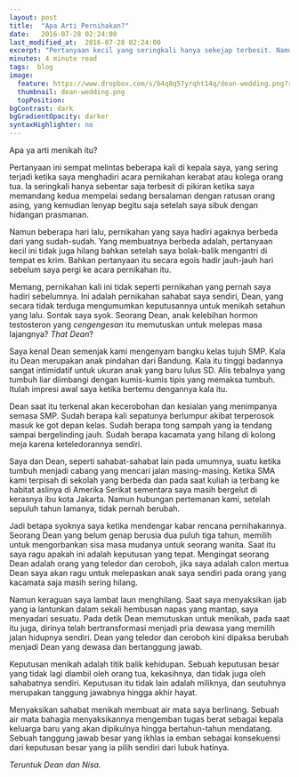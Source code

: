 ```yaml
---
layout: post
title:  "Apa Arti Pernihakan?"
date:   2016-07-28 02:24:00
last_modified_at:  2016-07-28 02:24:00
excerpt: "Pertanyaan kecil yang seringkali hanya sekejap terbesit. Namun tidak untuk kali ini."
minutes: 4 minute read
tags:  blog
image:
  feature: https://www.dropbox.com/s/b4q8q57yrqht14q/dean-wedding.png?raw=1
  thumbnail: dean-wedding.png
  topPosition:
bgContrast: dark
bgGradientOpacity: darker
syntaxHighlighter: no
---
```


Apa ya arti menikah itu?

Pertanyaan ini sempat melintas beberapa kali di kepala saya, yang sering terjadi ketika saya menghadiri acara pernikahan kerabat atau kolega orang tua. Ia seringkali hanya sebentar saja terbesit di pikiran ketika saya memandang kedua mempelai sedang bersalaman dengan ratusan orang asing, yang kemudian lenyap begitu saja setelah saya sibuk dengan hidangan prasmanan.

Namun beberapa hari lalu, pernikahan yang saya hadiri agaknya berbeda dari yang sudah-sudah. Yang membuatnya berbeda adalah, pertanyaan kecil ini tidak juga hilang bahkan setelah saya bolak-balik mengantri di tempat es krim. Bahkan pertanyaan itu secara egois hadir jauh-jauh hari sebelum saya pergi ke acara pernikahan itu.

Memang, pernikahan kali ini tidak seperti pernikahan yang pernah saya hadiri sebelumnya. Ini adalah pernikahan sahabat saya sendiri, Dean, yang secara tidak terduga mengumumkan keputusannya untuk menikah setahun yang lalu. Sontak saya syok. Seorang Dean, anak kelebihan hormon testosteron yang *cengengesan* itu memutuskan untuk melepas masa lajangnya? *That Dean*?

<div class="img img--fullContainer img--14xLeading desaturate" style="background-image: url(https://www.dropbox.com/s/5ghqcuy5efzwn0w/0601.JPG?raw=1);"></div>

Saya kenal Dean semenjak kami mengenyam bangku kelas tujuh SMP. Kala itu Dean merupakan anak pindahan dari Bandung. Kala itu tinggi badannya sangat intimidatif untuk ukuran anak yang baru lulus SD. Alis tebalnya yang tumbuh liar diimbangi dengan kumis-kumis tipis yang memaksa tumbuh. Itulah impresi awal saya ketika bertemu dengannya kala itu.

Dean saat itu terkenal akan kecerobohan dan kesialan yang menimpanya semasa SMP. Sudah berapa kali sepatunya berlumpur akibat terperosok masuk ke got depan kelas. Sudah berapa tong sampah yang ia tendang sampai bergelinding jauh. Sudah berapa kacamata yang hilang di kolong meja karena keteledorannya sendiri.

Saya dan Dean, seperti sahabat-sahabat lain pada umumnya, suatu ketika tumbuh menjadi cabang yang mencari jalan masing-masing. Ketika SMA kami terpisah di sekolah yang berbeda dan pada saat kuliah ia terbang ke habitat aslinya di Amerika Serikat sementara saya masih bergelut di kerasnya ibu kota Jakarta. Namun hubungan pertemanan kami, setelah sepuluh tahun lamanya, tidak pernah berubah.

<div class="img img--fullContainer img--14xLeading desaturate" style="background-image: url(https://www.dropbox.com/s/alrprtm8ds362y7/0602.JPG?raw=1);"></div>

Jadi betapa syoknya saya ketika mendengar kabar rencana pernihakannya. Seorang Dean yang belum genap berusia dua puluh tiga tahun, memilih untuk mengorbankan sisa masa mudanya untuk seorang wanita. Saat itu saya ragu apakah ini adalah keputusan yang tepat. Mengingat seorang Dean adalah orang yang teledor dan ceroboh, jika saya adalah calon mertua Dean saya akan ragu untuk melepaskan anak saya sendiri pada orang yang kacamata saja masih sering hilang.

Namun keraguan saya lambat laun menghilang. Saat saya menyaksikan ijab yang ia lantunkan dalam sekali hembusan napas yang mantap, saya menyadari sesuatu. Pada detik Dean memutuskan untuk menikah, pada saat itu juga, dirinya telah bertransformasi menjadi pria dewasa yang memilih jalan hidupnya sendiri. Dean yang teledor dan ceroboh kini dipaksa berubah menjadi Dean yang dewasa dan bertanggung jawab.

Keputusan menikah adalah titik balik kehidupan. Sebuah keputusan besar yang tidak lagi diambil oleh orang tua, kekasihnya, dan tidak juga oleh sahabatnya sendiri. Keputusan itu tidak lain adalah miliknya, dan seutuhnya merupakan tanggung jawabnya hingga akhir hayat.

<div class="img img--fullContainer img--14xLeading desaturate" style="background-image: url(https://www.dropbox.com/s/01wvb96q5qut4sa/0603.JPG?raw=1);"></div>

Menyaksikan sahabat menikah membuat air mata saya berlinang. Sebuah air mata bahagia menyaksikannya mengemban tugas berat sebagai kepala keluarga baru yang akan dipikulnya hingga bertahun-tahun mendatang. Sebuah tanggung jawab besar yang ikhlas ia emban sebagai konsekuensi dari keputusan besar yang ia pilih sendiri dari lubuk hatinya.

*Teruntuk Dean dan Nisa.*
